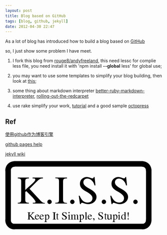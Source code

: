 ```yaml
---
layout: post
title: Blog based on GitHub
tags: [blog, github, jekyll]
date: 2012-04-30 22:47
---
```


As a lot of blog has introduced how to build a blog based on [GitHub][1]

so, I just show some problem I have meet.

1. I fork this blog from [rouge8/andyfreeland][5], this need lessc for complie less file, you need install it with 'npm install __--global__ less' for global use;

2. you may want to use some templates to simplify your blog building, then look at [this][6];

3. some thing about markdown interpreter [better-ruby-markdown-interpreter][7], [rolling-out-the-redcarpet][8]

4. use rake simplify your work, [tutorial][9] and a good sample [octopress][10]

## Ref

[使用github作为博客引擎][2]

[github pages help][3]

[jekyll wiki][4]

![KISS](/photos/kiss.png)

[1]: https://www.github.com
[2]: http://blog.leezhong.com/tech/2010/08/25/make-github-as-blog-engine.html
[3]: http://help.github.com/pages/
[4]: http://wiki.github.com/mojombo/jekyll/
[5]: https://github.com/rouge8/andyfreeland.net
[6]: http://wiki.github.com/mojombo/jekyll/sites
[7]: http://stackoverflow.com/questions/373002/better-ruby-markdown-interpreter
[8]: https://github.com/blog/832-rolling-out-the-redcarpet
[9]: http://jasonseifer.com/2010/04/06/rake-tutorial
[10]: https://github.com/imathis/octopress/blob/master/Rakefile
